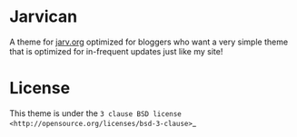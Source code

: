 # Jarvican

A theme for [jarv.org](jarv) optimized for bloggers who want
a very simple theme that is optimized for in-frequent updates
just like my site!

# License

This theme is under the `3 clause BSD license <http://opensource.org/licenses/bsd-3-clause>`_
